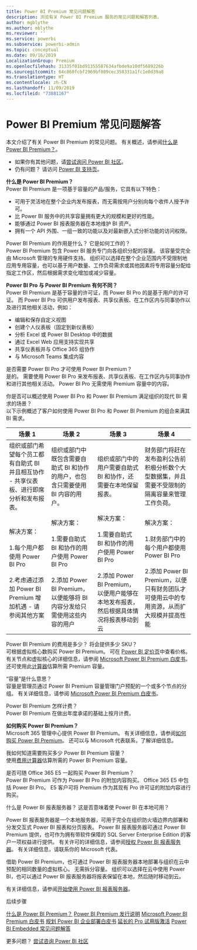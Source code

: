 ```yaml
---
title: Power BI Premium 常见问题解答
description: 浏览有关 Power BI Premium 服务的常见问题和解答列表。
author: mgblythe
ms.author: mblythe
ms.reviewer: ''
ms.service: powerbi
ms.subservice: powerbi-admin
ms.topic: conceptual
ms.date: 09/16/2019
LocalizationGroup: Premium
ms.openlocfilehash: 31335f01bd91355587634afbde9a10df5689226b
ms.sourcegitcommit: 64c860fcbf2969bf089cec358331a1fc1e0d39a8
ms.translationtype: HT
ms.contentlocale: zh-CN
ms.lasthandoff: 11/09/2019
ms.locfileid: "73881167"
---
```

# <a name="power-bi-premium-faq"></a>Power BI Premium 常见问题解答

本文介绍了有关 Power BI Premium 的常见问题。 有关概述，请参阅[什么是 Power BI Premium？](service-premium-what-is.md)。

* 如果你有其他问题，请[尝试询问 Power BI 社区](https://community.powerbi.com/)。
* 仍有问题？ 请访问 [Power BI 支持页](https://powerbi.microsoft.com/support/)。

**什么是 Power BI Premium？**  
Power BI Premium 是一项基于容量的产品/服务，它具有以下特色：

* 可用于灵活地在整个企业内发布报表，而无需按用户分别向每个收件人授予许可。
* 比 Power BI 服务中的共享容量拥有更大的规模和更好的性能。
* 能够通过 Power BI 报表服务器在本地维护 BI 资产。
* 拥有一个 API 外围、一组一致的功能以及对最新嵌入式分析功能的访问权限。

Power BI Premium 的作用是什么？  它是如何工作的？  
Power BI Premium 包含 Power BI 服务专门向各组织分配的容量。 该容量受完全由 Microsoft 管理的专用硬件支持。 组织可以选择在整个企业范围内不受限制地应用专用容量，也可以基于用户数量、工作负荷需求或其他因素将专用容量分配给指定工作区，然后根据需求变化增加或减少容量。

**Power BI Pro 与 Power BI Premium 有何不同？**  
Power BI Premium 是基于容量的许可证，而 Power BI Pro 的是基于用户的许可证。 而 Power BI Pro 可供用户发布报表、共享仪表板、在工作区内与同事协作以及进行其他相关活动，例如：

* 编辑和保存自定义视图
* 创建个人仪表板（固定到新仪表板）
* 分析 Excel 或 Power BI Desktop 中的数据
* 通过 Excel Web 应用支持实现共享
* 共享仪表板并与 Office 365 组协作
* 与 Microsoft Teams 集成内容

是否需要 Power BI Pro 才可使用 Power BI Premium？   
是的。 需要使用 Power BI Pro 来发布报表、共享仪表板、在工作区内与同事协作和进行其他相关活动。 Power BI Pro 无需使用 Premium 容量中的内容。

你是否可以概述使用 Power BI Pro 和 Power BI Premium 满足组织的现代 BI 需求的场景？   
以下示例概述了客户如何使用 Power BI Pro 和 Power BI Premium 的组合来满其 BI 需求。

| 场景 1 | 场景 2 | 场景 3 | 场景 4 |
| --- | --- | --- | --- |
| 组织或部门希望每个员工都有自助式 BI 并且相互协作 - 共享仪表板、进行即席分析和发布报表。 | 组织或部门中既包含需要自助式 BI 和协作的用户，也包含只需要使用 BI 内容的用户。 | 组织或部门中的用户需要自助式 BI 和协作，还需要在本地保留报表。 | 财务部门将赶在发布盈利公告前积极分析数个大型数据集，并且需要不受限制的隔离容量来管理工作负荷。 |
| 解决方案： <br/><br/>1.每个用户都使用 Power BI Pro<br/><br/>2.考虑通过添加 Power BI Premium 增加机遇 - 请参阅其他方案 |解决方案： <br/><br/>1.需要自助式 BI 和协作的用户使用 Power BI Pro<br/><br/>2.添加 Power BI Premium，以便能够将 BI 内容分发给只需使用这些内容的用户 |解决方案： <br/><br/>1.需要自助式 BI 和协作的用户使用 Power BI Pro<br/><br/>2.添加 Power BI Premium，以便用户能够在本地发布报表，然后根据具体情况将报表移动到云 |解决方案： <br/><br/>1.财务部门中的每个用户都使用 Power BI Pro<br/><br/>2.添加 Power BI Premium，以便只有财务团队才可使用云中的专用资源，从而扩大规模并提高性能 |

Power BI Premium 的费用是多少？  将会提供多少 SKU？  
可根据虚拟核心数购买 Power BI Premium。 可在 [Power BI 定价页](https://powerbi.microsoft.com/pricing/)中查看价格。 有关节点和虚拟核心的详细信息，请参阅 [Microsoft Power BI Premium 白皮书](https://aka.ms/pbipremiumwhitepaper)。 还可使用此[计算器](https://powerbi.microsoft.com/calculator/)估算所需 Premium 容量。

“容量”是什么意思？   
容量是管理员通过 Power BI Premium 容量管理门户预配的一个或多个节点的分组。 有关详细信息，请参阅 [Microsoft Power BI Premium 白皮书](https://aka.ms/pbipremiumwhitepaper)。

Power BI Premium 怎样计费？   
Power BI Premium 在做出年度承诺的基础上按月计费。

**如何购买 Power BI Premium？**  
Microsoft 365 管理中心提供 Power BI Premium。 有关详细信息，请参阅[如何购买 Power BI Premium](service-admin-premium-purchase.md)。 还可以与 Microsoft 代表联系，了解详细信息。

我如何知道需要购买多少 Power BI Premium 容量？   
使用[费用计算器](https://powerbi.microsoft.com/calculator/)估算所需的 Power BI Premium 容量。

是否可随 Office 365 E5 一起购买 Power BI Premium？   
Power BI Premium 可作为 Power BI Pro 的附加内容购买。 Office 365 E5 中包括 Power BI Pro。 E5 客户可将 Premium 作为其现有 Pro 许可证的附加内容进行购买。

什么是 Power BI 报表服务器？  这是否意味着使 Power BI 在本地可用？

Power BI 报表服务器是一个本地服务器，可用于完全在组织防火墙边界内部署和分发交互式 Power BI 报表和分页报表。 Power BI 报表服务器可通过 Power BI Premium 提供，也可作为拥有带软件保障的 SQL Server Enterprise Edition 的客户一项权益进行提供。 有关许可的详细信息，请参阅[授权 Power BI 报表服务器](report-server/get-started.md#licensing-power-bi-report-server)。 有关详细信息，请联系你的 Microsoft 代表。

借助 Power BI Premium，也可通过 Power BI 报表服务器本地部署与组织在云中预配的相同数量的虚拟核心。 无需拆分容量。 组织可以选择在云中使用 Power BI，也可以通过 Power BI 报表服务器将报表保留在本地，然后随时移动到云。

有关详细信息，请参阅[开始使用 Power BI 报表服务器](report-server/get-started.md)。

后续步骤 

[什么是 Power BI Premium？](service-premium-what-is.md)
[Power BI Premium 发行说明](service-premium-release-notes.md)
[Microsoft Power BI Premium 白皮书](https://aka.ms/pbipremiumwhitepaper)
[规划 Power BI 企业部署白皮书](https://aka.ms/pbienterprisedeploy)
[延长的 Pro 试用版激活](service-extended-pro-trial.md)
[Power BI Embedded 常见问题解答](developer/embedded-faq.md)

更多问题？ [尝试咨询 Power BI 社区](https://community.powerbi.com/)